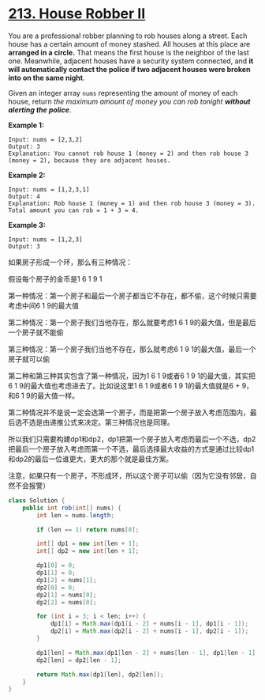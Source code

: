 # [213. House Robber II](https://leetcode.com/problems/house-robber-ii/)

You are a professional robber planning to rob houses along a street. Each house has a certain amount of money stashed. All houses at this place are **arranged in a circle.** That means the first house is the neighbor of the last one. Meanwhile, adjacent houses have a security system connected, and **it will automatically contact the police if two adjacent houses were broken into on the same night**.

Given an integer array `nums` representing the amount of money of each house, return *the maximum amount of money you can rob tonight **without alerting the police***.

 

**Example 1:**

```
Input: nums = [2,3,2]
Output: 3
Explanation: You cannot rob house 1 (money = 2) and then rob house 3 (money = 2), because they are adjacent houses.
```

**Example 2:**

```
Input: nums = [1,2,3,1]
Output: 4
Explanation: Rob house 1 (money = 1) and then rob house 3 (money = 3).
Total amount you can rob = 1 + 3 = 4.
```

**Example 3:**

```
Input: nums = [1,2,3]
Output: 3
```



如果房子形成一个环，那么有三种情况：

假设每个房子的金币是1 6 1 9 1

第一种情况：第一个房子和最后一个房子都当它不存在，都不偷，这个时候只需要考虑中间6 1 9的最大值

第二种情况：第一个房子我们当他存在，那么就要考虑1 6 1 9的最大值，但是最后一个房子就不能偷

第三种情况：第一个房子我们当他不存在，那么就考虑6 1 9 1的最大值，最后一个房子就可以偷

第二种和第三种其实包含了第一种情况，因为1 6 1 9或者6 1 9 1的最大值，其实把 6 1 9的最大值也考虑进去了。比如说这里1 6 1 9或者6 1 9 1的最大值就是6 + 9，和6 1 9的最大值一样。

第二种情况并不是说一定会选第一个房子，而是把第一个房子放入考虑范围内，最后选不选是由递推公式来决定。第三种情况也是同理。

所以我们只需要构建dp1和dp2，dp1把第一个房子放入考虑而最后一个不选，dp2把最后一个房子放入考虑而第一个不选，最后选择最大收益的方式是通过比较dp1和dp2的最后一位谁更大，更大的那个就是最佳方案。

注意，如果只有一个房子，不形成环，所以这个房子可以偷（因为它没有邻居，自然不会报警）

```java
class Solution {
    public int rob(int[] nums) {
        int len = nums.length;

        if (len == 1) return nums[0];

        int[] dp1 = new int[len + 1];
        int[] dp2 = new int[len + 1];

        dp1[0] = 0;
        dp1[1] = 0;
        dp1[2] = nums[1];
        dp2[0] = 0;
        dp2[1] = nums[0];
        dp2[2] = nums[0];

        for (int i = 3; i < len; i++) {
            dp1[i] = Math.max(dp1[i - 2] + nums[i - 1], dp1[i - 1]);
            dp2[i] = Math.max(dp2[i - 2] + nums[i - 1], dp2[i - 1]);
        }

        dp1[len] = Math.max(dp1[len - 2] + nums[len - 1], dp1[len - 1]);
        dp2[len] = dp2[len - 1];

        return Math.max(dp1[len], dp2[len]);
    }
}
```

